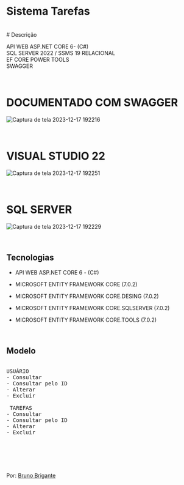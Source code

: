 # Sistema Tarefas
<br>
# Descrição

API WEB ASP.NET CORE 6- (C#) <br>
SQL SERVER 2022 / SSMS 19 RELACIONAL <br>
EF CORE POWER TOOLS <br>
SWAGGER  <br>

<br>

# DOCUMENTADO COM SWAGGER

![Captura de tela 2023-12-17 192216](https://github.com/BBrigante/Sistema_Tarefas/assets/111623017/c74dc8f3-d300-4bb2-a085-1544e46a0247)



<br>

# VISUAL STUDIO 22

![Captura de tela 2023-12-17 192251](https://github.com/BBrigante/Sistema_Tarefas/assets/111623017/80571265-e543-49c0-be61-61f2af45bffe)




<br>

# SQL SERVER

![Captura de tela 2023-12-17 192229](https://github.com/BBrigante/Sistema_Tarefas/assets/111623017/f39294fa-b856-495b-b512-5cb582835fcf)




<br>

## Tecnologias

- API WEB ASP.NET CORE 6 - (C#)

- MICROSOFT ENTITY FRAMEWORK CORE (7.0.2)
- MICROSOFT ENTITY FRAMEWORK CORE.DESING (7.0.2)
- MICROSOFT ENTITY FRAMEWORK CORE.SQLSERVER (7.0.2)
- MICROSOFT ENTITY FRAMEWORK CORE.TOOLS (7.0.2)


<br>

## Modelo

<pre>

USUÁRIO
- Consultar
- Consultar pelo ID
- Alterar
- Excluir
  
 TAREFAS
- Consultar
- Consultar pelo ID
- Alterar
- Excluir
</pre>

<br>
<br>
<br>
<br>


Por: <a href="https://github.com/BBrigante/Sistema_Tarefas">Bruno Brigante</a>
